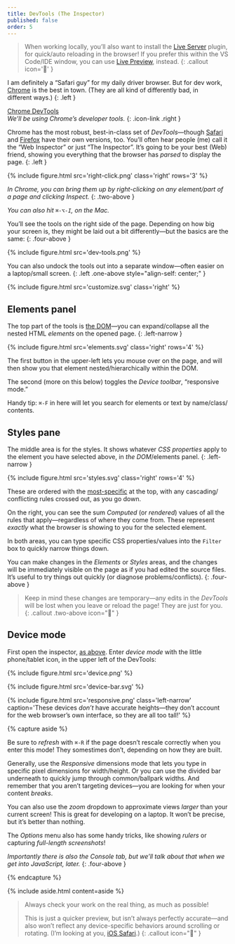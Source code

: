 ```yaml
---
title: DevTools (The Inspector)
published: false
order: 5
---
```




> When working locally, you’ll also want to install the [Live Server](https://marketplace.visualstudio.com/items?itemName=ritwickdey.LiveServer) plugin, for quick/auto reloading in the browser! If you prefer this within the VS Code/IDE window, you can use [Live Preview](https://marketplace.visualstudio.com/items?itemName=ms-vscode.live-server), instead.
{: .callout icon='🔌' }



I am definitely a “Safari guy” for my daily driver browser. But for dev work, [Chrome](https://www.google.com/chrome) is the best in town. (They are all kind of differently bad, in different ways.)
{: .left }

[Chrome DevTools](https://developer.chrome.com/docs/devtools/) \
*We’ll be using Chrome’s developer tools.*
{: .icon-link .right }

Chrome has the most robust, best-in-class set of *DevTools*—though [Safari](https://developer.apple.com/safari/tools/) and [Firefox](https://developer.mozilla.org/en-US/docs/Tools) have their own versions, too. You’ll often hear people (me) call it the “Web Inspector” or just “The Inspector”. It’s going to be your best (Web) friend, showing you everything that the browser has *parsed* to display the page.
{: .left }

{% include figure.html src='right-click.png' class='right' rows='3' %}

*In Chrome, you can bring them up by right-clicking on any element/part of a page and clicking <em>Inspect</em>.*
{: .two-above }

*You can also hit `⌘-⌥-I`, on the Mac.*



You’ll see the tools on the right side of the page. Depending on how big your screen is, they might be laid out a bit differently—but the basics are the same:
{: .four-above }

{% include figure.html src='dev-tools.png' %}

You can also undock the tools out into a separate window—often easier on a laptop/<wbr>small screen.
{: .left .one-above style="align-self: center;" }

{% include figure.html src='customize.svg' class='right' %}



## Elements panel

The top part of the tools is [the DOM](https://developer.mozilla.org/en-US/docs/Web/API/Document_Object_Model/Introduction)&#8288;—you can expand/collapse all the nested HTML *elements* on the opened page.
{: .left-narrow }

{% include figure.html src='elements.svg' class='right' rows='4' %}

The first button in the upper-left lets you mouse over on the page, and will then show you that element nested/<wbr>hierarchically within the DOM.

The second (more on this below) toggles the *Device toolbar*, “responsive mode.”

Handy tip: `⌘-F` in here will let you search for elements or text by name/<wbr>class/<wbr>contents.



## Styles pane

The middle area is for the styles. It shows whatever *CSS properties* apply to the element you have selected above, in *the DOM*/elements panel.
{: .left-narrow }

{% include figure.html src='styles.svg' class='right' rows='4' %}

These are ordered with the [most-specific](/topic/css/#specificity) at the top, with any cascading/<wbr>conflicting rules crossed out, as you go down.

On the right, you can see the sum *Computed* (or *rendered*) values of all the rules that apply—regardless of where they come from. These represent *exactly* what the browser is showing to you for the selected element.

In both areas, you can type specific CSS properties/values into the `Filter` box to quickly narrow things down.



You can make changes in the *Elements* or *Styles* areas, and the changes will be immediately visible on the page as if you had edited the source files. It’s useful to try things out quickly (or diagnose problems/<wbr>conflicts).
{: .four-above }

> Keep in mind these changes are temporary—any edits in the *DevTools* will be lost when you leave or reload the page! They are just for you.
{: .callout .two-above icon="🚨" }



## Device mode

First open the inspector, [as above](#elements-panel). Enter *device mode* with the little phone/tablet icon, in the upper left of the DevTools:

{% include figure.html src='device.png' %}

{% include figure.html src='device-bar.svg' %}


{% include figure.html src='responsive.png' class='left-narrow' caption='These devices *don’t* have accurate heights—they don’t account for the web browser’s own interface, so they are all too tall!' %}

{% capture aside %}

Be sure to *refresh* with `⌘-R` if the page doesn’t rescale correctly when you enter this mode! They somestimes don’t, depending on how they are built.

Generally, use the *Responsive* dimensions mode that lets you type in specific pixel dimensions for width/height. Or you can use the divided bar underneath to quickly jump through common/ballpark widths.  And remember that you aren’t targeting devices&#8288;—you are looking for when your content *breaks*.

You can also use the *zoom* dropdown to approximate views *larger* than your current screen! This is great for developing on a laptop. It won’t be precise, but it’s better than nothing.

The *Options* menu also has some handy tricks, like showing *rulers* or capturing *full-length screenshots*!

*Importantly there is also the <em>Console</em> tab, but we’ll talk about that when we get into JavaScript, later.*
{: .four-above }

{% endcapture %}

{% include aside.html content=aside %}



> Always check your work on the real thing, as much as possible!
>
>This is just a quicker preview, but isn’t always perfectly accurate&#8288;—and also won’t reflect any device-specific behaviors around scrolling or rotating. (I’m looking at you, [iOS Safari](https://bugs.webkit.org/show_bug.cgi?id=141832).)
{: .callout icon="🤌" }
